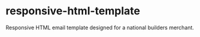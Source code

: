 # responsive-html-template
Responsive HTML email template designed for a national builders merchant. 
